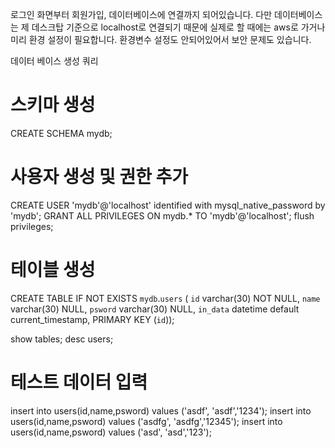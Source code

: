 로그인 화면부터 회원가입, 데이터베이스에 연결까지 되어있습니다. 
다만 데이터베이스는 제 데스크탑 기준으로 localhost로 연결되기 때문에 실제로 할 때에는 aws로 가거나 미리 환경 설정이 필요합니다.
환경변수 설정도 안되어있어서 보안 문제도 있습니다. 


데이터 베이스 생성 쿼리

# 스키마 생성
CREATE SCHEMA mydb;

# 사용자 생성 및 권한 추가
CREATE USER 'mydb'@'localhost' identified with mysql_native_password by 'mydb';
GRANT ALL PRIVILEGES ON mydb.* TO 'mydb'@'localhost';
flush privileges;

# 테이블 생성
CREATE TABLE IF NOT EXISTS `mydb`.`users` (
  `id` varchar(30) NOT NULL,
  `name` varchar(30) NULL,
  `psword` varchar(30) NULL,
  `in_data` datetime default current_timestamp,
  PRIMARY KEY (`id`));

show tables;
desc users;
# 테스트 데이터 입력
insert into users(id,name,psword) values ('asdf', 'asdf','1234');
insert into users(id,name,psword) values ('asdfg', 'asdfg','12345');
insert into users(id,name,psword) values ('asd', 'asd','123');
